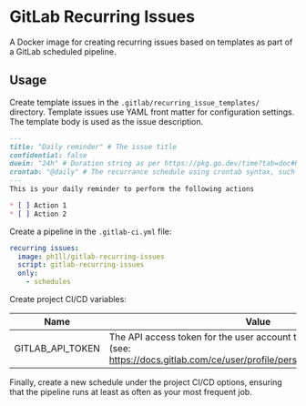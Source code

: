 # GitLab Recurring Issues

A Docker image for creating recurring issues based on templates as part of a GitLab scheduled pipeline.

## Usage

Create template issues in the `.gitlab/recurring_issue_templates/` directory. Template issues use YAML front matter for configuration settings. The template body is used as the issue description.

```markdown
---
title: "Daily reminder" # The issue title
confidential: false
duein: "24h" # Duration string as per https://pkg.go.dev/time?tab=doc#ParseDuration (e.g "30m", "1h")
crontab: "@daily" # The recurrance schedule using crontab syntax, such as "*/30 * * * *", or a predefined value of @annually, @yearly, @monthly, @weekly, or @daily
---
This is your daily reminder to perform the following actions

* [ ] Action 1
* [ ] Action 2
```

Create a pipeline in the `.gitlab-ci.yml` file:

```yaml
recurring issues:
  image: ph1ll/gitlab-recurring-issues
  script: gitlab-recurring-issues
  only: 
    - schedules
```

Create project CI/CD variables:

| Name | Value |
| ---- | ----- |
| GITLAB_API_TOKEN | The API access token for the user account that will create the issues (see: https://docs.gitlab.com/ce/user/profile/personal_access_tokens.html) | 

Finally, create a new schedule under the project CI/CD options, ensuring that the pipeline runs at least as often as your most frequent job.